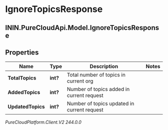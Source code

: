 # IgnoreTopicsResponse

## ININ.PureCloudApi.Model.IgnoreTopicsResponse

## Properties

|Name | Type | Description | Notes|
|------------ | ------------- | ------------- | -------------|
| **TotalTopics** | **int?** | Total number of topics in current org | |
| **AddedTopics** | **int?** | Number of topics added in current request | |
| **UpdatedTopics** | **int?** | Number of topics updated in current request | |



_PureCloudPlatform.Client.V2 244.0.0_
